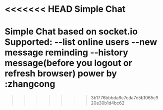 <<<<<<< HEAD
Simple Chat
==========
Simple Chat based on socket.io
Supported:
	--list online users
	--new message reminding
	--history message(before you logout or refresh browser)
power by :zhangcong
=======
>>>>>>> 3b1776bbbda6c7cda7e5b1065c920e30b1d4bc62

